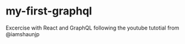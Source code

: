# my-first-graphql
Excercise with React and GraphQL following the youtube tutotial from @iamshaunjp

